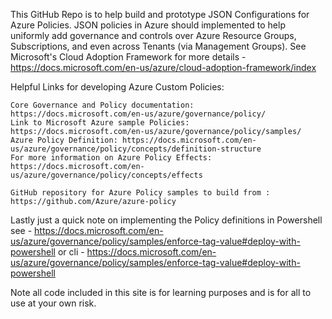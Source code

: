 This GitHub Repo is to help build and prototype JSON Configurations for Azure Policies. JSON policies in Azure should implemented to help uniformly add governance and controls over Azure Resource Groups, Subscriptions, and even across Tenants (via Management Groups). See Microsoft's Cloud Adoption Framework for more details - https://docs.microsoft.com/en-us/azure/cloud-adoption-framework/index

Helpful Links for developing Azure Custom Policies:

	Core Governance and Policy documentation: https://docs.microsoft.com/en-us/azure/governance/policy/ 
	Link to Microsoft Azure sample Policies: https://docs.microsoft.com/en-us/azure/governance/policy/samples/  
	Azure Policy Definition: https://docs.microsoft.com/en-us/azure/governance/policy/concepts/definition-structure  
	For more information on Azure Policy Effects: https://docs.microsoft.com/en-us/azure/governance/policy/concepts/effects 

	GitHub repository for Azure Policy samples to build from : https://github.com/Azure/azure-policy

Lastly just a quick note on implementing the Policy definitions in Powershell see - https://docs.microsoft.com/en-us/azure/governance/policy/samples/enforce-tag-value#deploy-with-powershell or cli - https://docs.microsoft.com/en-us/azure/governance/policy/samples/enforce-tag-value#deploy-with-powershell

Note all code included in this site is for learning purposes and is for all to use at your own risk.
